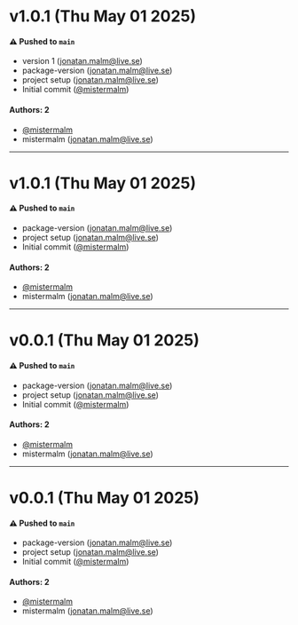 # v1.0.1 (Thu May 01 2025)

#### ⚠️ Pushed to `main`

- version 1 (jonatan.malm@live.se)
- package-version (jonatan.malm@live.se)
- project setup (jonatan.malm@live.se)
- Initial commit ([@mistermalm](https://github.com/mistermalm))

#### Authors: 2

- [@mistermalm](https://github.com/mistermalm)
- mistermalm (jonatan.malm@live.se)

---

# v1.0.1 (Thu May 01 2025)

#### ⚠️ Pushed to `main`

- package-version (jonatan.malm@live.se)
- project setup (jonatan.malm@live.se)
- Initial commit ([@mistermalm](https://github.com/mistermalm))

#### Authors: 2

- [@mistermalm](https://github.com/mistermalm)
- mistermalm (jonatan.malm@live.se)

---

# v0.0.1 (Thu May 01 2025)

#### ⚠️ Pushed to `main`

- package-version (jonatan.malm@live.se)
- project setup (jonatan.malm@live.se)
- Initial commit ([@mistermalm](https://github.com/mistermalm))

#### Authors: 2

- [@mistermalm](https://github.com/mistermalm)
- mistermalm (jonatan.malm@live.se)

---

# v0.0.1 (Thu May 01 2025)

#### ⚠️ Pushed to `main`

- package-version (jonatan.malm@live.se)
- project setup (jonatan.malm@live.se)
- Initial commit ([@mistermalm](https://github.com/mistermalm))

#### Authors: 2

- [@mistermalm](https://github.com/mistermalm)
- mistermalm (jonatan.malm@live.se)

